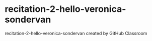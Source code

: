 # recitation-2-hello-veronica-sondervan
recitation-2-hello-veronica-sondervan created by GitHub Classroom
